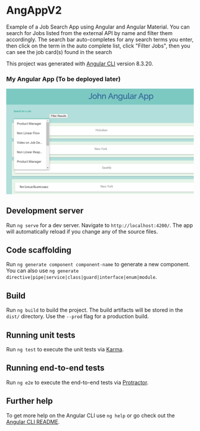# AngAppV2

Example of a Job Search App using Angular and Angular Material. You can search for Jobs listed from the external API by name and filter them accordingly. The search bar auto-completes for any search terms you enter, then click on the term in the auto complete list, click "Filter Jobs", then you can see the job card(s) found in the search 

This project was generated with [Angular CLI](https://github.com/angular/angular-cli) version 8.3.20.

### My Angular App (To be deployed later)
<img src="AngAppV2.png" width="700">

## Development server

Run `ng serve` for a dev server. Navigate to `http://localhost:4200/`. The app will automatically reload if you change any of the source files.

## Code scaffolding

Run `ng generate component component-name` to generate a new component. You can also use `ng generate directive|pipe|service|class|guard|interface|enum|module`.

## Build

Run `ng build` to build the project. The build artifacts will be stored in the `dist/` directory. Use the `--prod` flag for a production build.

## Running unit tests

Run `ng test` to execute the unit tests via [Karma](https://karma-runner.github.io).

## Running end-to-end tests

Run `ng e2e` to execute the end-to-end tests via [Protractor](http://www.protractortest.org/).

## Further help

To get more help on the Angular CLI use `ng help` or go check out the [Angular CLI README](https://github.com/angular/angular-cli/blob/master/README.md).
